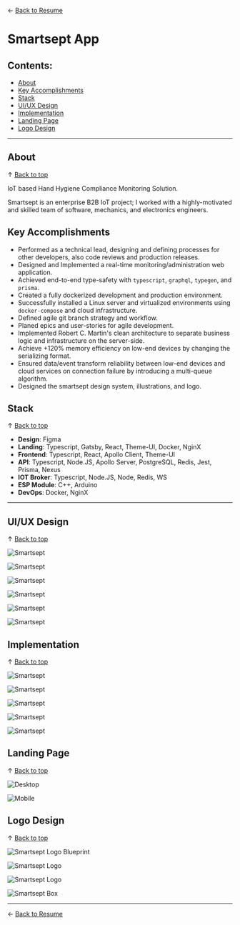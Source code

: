 ← [Back to Resume](../README.md#software-engineer--senior-fullstack-developer--uiux-designer)
<!-- omit in toc -->
# Smartsept App

<!-- omit in toc -->
## Contents:
- [About](#about)
- [Key Accomplishments](#key-accomplishments)
- [Stack](#stack)
- [UI/UX Design](#uiux-design)
- [Implementation](#implementation)
- [Landing Page](#landing-page)
- [Logo Design](#logo-design)

---

## About
↑ [Back to top](#smartsept-app)

IoT based Hand Hygiene Compliance Monitoring Solution.

Smartsept is an enterprise B2B IoT project; I worked with a highly-motivated and skilled team of software, mechanics, and electronics engineers.

## Key Accomplishments

* Performed as a technical lead, designing and defining processes for other developers, also code reviews and production releases.
* Designed and Implemented a real-time monitoring/administration web application.
* Achieved end-to-end type-safety with `typescript`, `graphql`, `typegen`, and `prisma`.
* Created a fully dockerized development and production environment.
* Successfully installed a Linux server and virtualized environments using `docker-compose` and cloud infrastructure.
* Defined agile git branch strategy and workflow.
* Planed epics and user-stories for agile development.
* Implemented Robert C. Martin's clean architecture to separate business logic and infrastructure on the server-side.
* Achieve +120% memory efficiency on low-end devices by changing the serializing format.
* Ensured data/event transform reliability between low-end devices and cloud services on connection failure by introducing a multi-queue algorithm.
* Designed the smartsept design system, illustrations, and logo.

## Stack
↑ [Back to top](#smartsept-app)

* **Design**: Figma
* **Landing**: Typescript, Gatsby, React, Theme-UI, Docker, NginX
* **Frontend**: Typescript, React, Apollo Client, Theme-UI
* **API**: Typescript, Node.JS, Apollo Server, PostgreSQL, Redis, Jest, Prisma, Nexus
* **IOT Broker**: Typescript, Node.JS, Node, Redis, WS
* **ESP Module**: C++, Arduino
* **DevOps**: Docker, NginX

---

## UI/UX Design
↑ [Back to top](#smartsept-app)

![Smartsept](../resources/smartsept/palette.png)

![Smartsept](../resources/smartsept/uikit.png)

![Smartsept](../resources/smartsept/icons.jpg)

![Smartsept](../resources/smartsept/emptystate.jpg)

![Smartsept](../resources/smartsept/charts.jpg)

![Smartsept](../resources/smartsept/login-design.png)

## Implementation
↑ [Back to top](#smartsept-app)

![Smartsept](../resources/smartsept/login.png)

![Smartsept](../resources/smartsept/dashboard.png)

![Smartsept](../resources/smartsept/devices.png)

![Smartsept](../resources/smartsept/devices-1.png)

![Smartsept](../resources/smartsept/device.png)

## Landing Page
↑ [Back to top](#smartsept-app)

![Desktop](../resources/smartsept/desktop.png)

![Mobile](../resources/smartsept/mobile.png)

## Logo Design
↑ [Back to top](#smartsept-app)

![Smartsept Logo Blueprint](../resources/smartsept/logo-blueprint.jpg)

![Smartsept Logo](../resources/smartsept/logo.jpg)

![Smartsept Logo](../resources/smartsept/logo-2.jpg)

![Smartsept Box](../resources/smartsept/box.jpg)

---

← [Back to Resume](../README.md#software-engineer--senior-fullstack-developer--uiux-designer)
